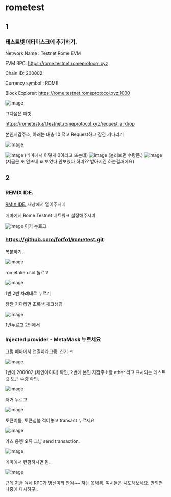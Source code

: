 # rometest

## 1

### 테스트넷 메타마스크에 추가하기.

Network Name : Testnet Rome EVM

EVM RPC: https://rome.testnet.romeprotocol.xyz

Chain ID: 200002

Currency symbol : ROME

Block Explorer: https://rome.testnet.romeprotocol.xyz:1000    

![image](https://github.com/user-attachments/assets/7bd19ba8-fa2f-4394-8d0f-fc2480a47618)

그다음은 퍼셋.

https://rometestus1.testnet.romeprotocol.xyz/request_airdrop

본인지갑주소, 아래는 대충 10 적고 Request하고 잠깐 기다리기

![image](https://github.com/user-attachments/assets/53102a58-f09d-4379-a1d6-943fd132335e)


![image](https://github.com/user-attachments/assets/ee581fa3-cdc0-43d3-accc-5034b4e9196a)
(메마에서 이렇게 0이라고 뜨는데)
![image](https://github.com/user-attachments/assets/7d6f181a-67aa-4622-ade2-20f4388660e5)
(눌러보면 수량뜸.)
![image](https://github.com/user-attachments/assets/61807f10-abd4-4141-ad88-1281eabad97e)
(지금은 또 안뜨네 ㅄ 보였다 안보였다 하긔?? 받아지긴 하는걸꺼에요)

## 2

### REMIX IDE.


[RMIX IDE.](https://remix.ethereum.org/)
새창에서 열어주시긔

메마에서 Rome Testnet 네트워크 설정해주시긔

![image](https://github.com/user-attachments/assets/79325f36-52f6-44b4-9dd0-e326f6b2654f)
이거 누르고

### https://github.com/forfo1/rometest.git
복붙하기.

![image](https://github.com/user-attachments/assets/6c1982be-462a-4af4-9bc6-6d7279185212)

rometoken.sol 눌르고

![image](https://github.com/user-attachments/assets/3e5c1eb1-d370-4034-9181-10a19aa21f27)

1번 2번 차례대로 누르기

잠깐 기다리면 초록색 체크생김

![image](https://github.com/user-attachments/assets/1511099b-81d3-49e0-8d49-5ae512bdea16)

1번누르고 2번에서 
### Injected provider - MetaMask 누르세요

그럼 메마에서 연결하라고뜸. 신기 ㅋ

![image](https://github.com/user-attachments/assets/b53c71c9-f707-46bc-85b4-d3c684a75740)

1번에 200002 (체인아이디) 확인,
2번에 본인 지갑주소랑 ether 라고 표시되는 테스트넷 토큰 수량 확인.

![image](https://github.com/user-attachments/assets/b15f8fe2-7291-40e3-a166-22c9b1fca2e0)

저거 누르고

![image](https://github.com/user-attachments/assets/a0fa707e-25cc-4035-a14f-b6b520968c1c)

토큰이름, 토큰심볼 적어놓고 transact 누르세요



![image](https://github.com/user-attachments/assets/34d46942-4dde-4ba4-9952-09ae6fc7e80f)

가스 웅엥 오류 그냥 send transaction.

![image](https://github.com/user-attachments/assets/3e316682-058d-4e5d-be68-08a3f2c07388)

메마에서 컨펌하시면 됨.


![image](https://github.com/user-attachments/assets/803e7378-fb60-41eb-9e24-6007af460cea)


근데 지금 얘네 RPC가 병신이라 안됨~~ 저는 못해봄. 여시들은 시도해보세요. 안되면 나중에 다시하구..


